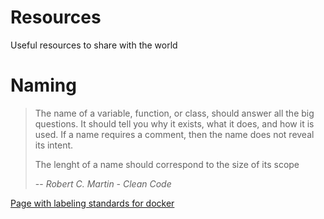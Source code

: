 # Resources
  Useful resources to share with the world
  
# Naming
> The name of a variable, function, or class, should answer all the big questions. It should tell you why it exists, what it does, and how it is used. If a name requires a comment, then the name does not reveal its intent.
>
> The lenght of a name should correspond to the size of its scope
>
> -- <cite>Robert C. Martin - Clean Code</cite>

[Page with labeling standards for docker](http://label-schema.org/rc1/)
